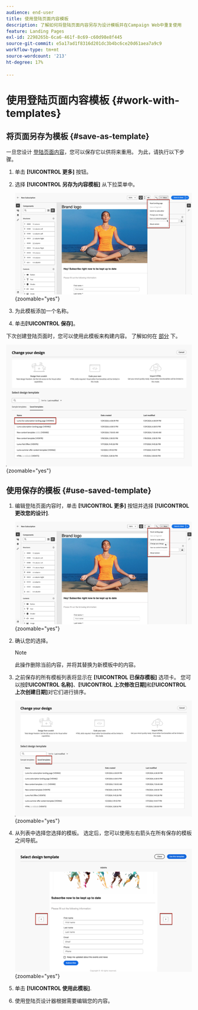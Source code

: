 ```yaml
---
audience: end-user
title: 使用登陆页面内容模板
description: 了解如何将登陆页面内容另存为设计模板并在Campaign Web中重复使用
feature: Landing Pages
exl-id: 2298265b-6ca6-461f-8c69-c60d98e8f445
source-git-commit: e5a17ad1f8316d201dc3b4bc6ce20d61aea7a9c9
workflow-type: tm+mt
source-wordcount: '213'
ht-degree: 17%

---
```


# 使用登陆页面内容模板 {#work-with-templates}

## 将页面另存为模板 {#save-as-template}

一旦您设计 [登陆页面内容](lp-content.md)，您可以保存它以供将来重用。 为此，请执行以下步骤。

1. 单击 **[!UICONTROL 更多]** 按钮。

1. 选择 **[!UICONTROL 另存为内容模板]** 从下拉菜单中。

   ![](assets/lp-save-as-template.png){zoomable=&quot;yes&quot;}

1. 为此模板添加一个名称。

1. 单击&#x200B;**[!UICONTROL 保存]**。

下次创建登陆页面时，您可以使用此模板来构建内容。 了解如何在 [部分](#use-saved-template) 下。

![](assets/lp-saved-template.png){zoomable=&quot;yes&quot;}

## 使用保存的模板 {#use-saved-template}

<!--Not for GA?-->

1. 编辑登陆页面内容时，单击 **[!UICONTROL 更多]** 按钮并选择 **[!UICONTROL 更改您的设计]**.

   ![](assets/lp-change-your-design.png){zoomable=&quot;yes&quot;}

1. 确认您的选择。

   >[!NOTE]
   >
   >此操作删除当前内容，并将其替换为新模板中的内容。

1. 之前保存的所有模板列表将显示在 **[!UICONTROL 已保存模板]** 选项卡。 您可以按&#x200B;**[!UICONTROL 名称]**、**[!UICONTROL 上次修改日期]**&#x200B;和&#x200B;**[!UICONTROL 上次创建日期]**&#x200B;对它们进行排序。

   ![](assets/lp-saved-templates.png){zoomable=&quot;yes&quot;}

1. 从列表中选择您选择的模板。 选定后，您可以使用左右箭头在所有保存的模板之间导航。

   ![](assets/lp-select-saved-template.png){zoomable=&quot;yes&quot;}

1. 单击 **[!UICONTROL 使用此模板]**.

1. 使用登陆页设计器根据需要编辑您的内容。

<!--Primary page templates and subpage templates are managed separately, meaning that you cannot use a primary page template to create a subpage, and vice versa. TBC in Web user interface-->
